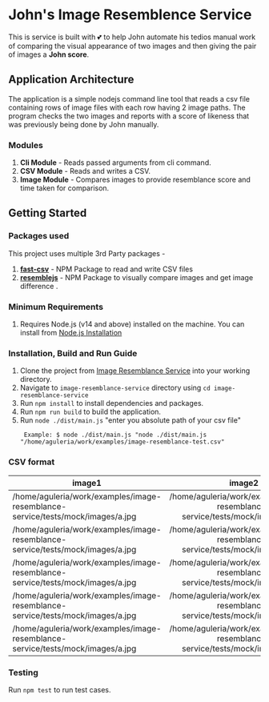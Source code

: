 # John's Image Resemblence Service

This is service is built with 💕 to help John automate his tedios manual work
of comparing the visual appearance of two images and then giving the pair of images a **John score**.

## Application Architecture

The application is a simple nodejs command line tool
that reads a csv file containing rows of image files with each row
having 2 image paths. The program checks the two images and reports
with a score of likeness that was previously being done by John manually.

### Modules

1. **Cli Module** - Reads passed arguments from cli command.
2. **CSV Module** - Reads and writes a CSV.
3. **Image Module** - Compares images to provide resemblance score and time taken for comparison.

## Getting Started

### Packages used

This project uses multiple 3rd Party packages -

1. **[fast-csv](https://www.npmjs.com/package/fast-csv)** - NPM Package to read and write CSV files
2. **[resemblejs](https://www.npmjs.com/package/resemblejs)** - NPM Package to visually compare images and get image difference .

### Minimum Requirements

1.  Requires Node.js (v14 and above) installed on the machine. You can install from [Node.js Installation](https://nodejs.org/en/download/)

### Installation, Build and Run Guide

1. Clone the project from [Image Resemblance Service](https://github.com/aguleria91/image-resemblance-service) into your working directory.
2. Navigate to `image-resemblance-service` directory using `cd image-resemblance-service`
3. Run `npm install` to install dependencies and packages.
4. Run `npm run build` to build the application.
5. Run `node ./dist/main.js` "enter you absolute path of your csv file"
   ```
    Example: $ node ./dist/main.js "node ./dist/main.js "/home/aguleria/work/examples/image-resemblance-test.csv"
   ```

### CSV format

| image1                                                                         |                                     image2                                     |
| ------------------------------------------------------------------------------ | :----------------------------------------------------------------------------: |
| /home/aguleria/work/examples/image-resemblance-service/tests/mock/images/a.jpg | /home/aguleria/work/examples/image-resemblance-service/tests/mock/images/a.jpg |
| /home/aguleria/work/examples/image-resemblance-service/tests/mock/images/a.jpg | /home/aguleria/work/examples/image-resemblance-service/tests/mock/images/a.jpg |
| /home/aguleria/work/examples/image-resemblance-service/tests/mock/images/a.jpg | /home/aguleria/work/examples/image-resemblance-service/tests/mock/images/a.jpg |
| /home/aguleria/work/examples/image-resemblance-service/tests/mock/images/a.jpg | /home/aguleria/work/examples/image-resemblance-service/tests/mock/images/a.jpg |
| /home/aguleria/work/examples/image-resemblance-service/tests/mock/images/a.jpg | /home/aguleria/work/examples/image-resemblance-service/tests/mock/images/a.jpg |

### Testing

Run `npm test` to run test cases.
